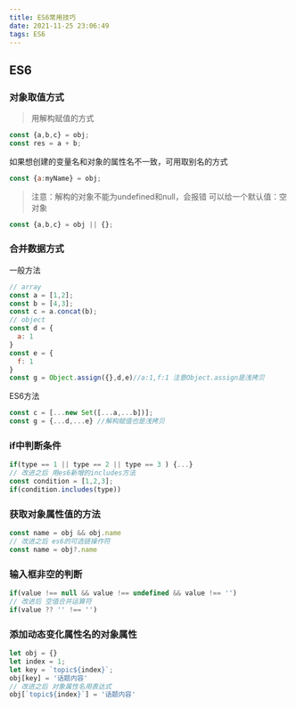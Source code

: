 ```yaml
---
title: ES6常用技巧
date: 2021-11-25 23:06:49
tags: ES6
---
```


## ES6
### 对象取值方式
> 用解构赋值的方式
```js
const {a,b,c} = obj;
const res = a + b; 
```
如果想创建的变量名和对象的属性名不一致，可用取别名的方式
```js
const {a:myName} = obj;
```
> 注意：解构的对象不能为undefined和null，会报错
可以给一个默认值：空对象
```js
const {a,b,c} = obj || {};
```

### 合并数据方式
一般方法
```js
// array
const a = [1,2];
const b = [4,3];
const c = a.concat(b);
// object
const d = {
  a: 1
}
const e = {
  f: 1
}
const g = Object.assign({},d,e)//a:1,f:1 注意Object.assign是浅拷贝
```
ES6方法
```js
const c = [...new Set([...a,...b])];
const g = {...d,...e} //解构赋值也是浅拷贝
```

### if中判断条件
```js
if(type == 1 || type == 2 || type == 3 ) {...}
// 改进之后 用es6新增的includes方法
const condition = [1,2,3];
if(condition.includes(type))
```

### 获取对象属性值的方法
```js
const name = obj && obj.name
// 改进之后 es6的可选链操作符
const name = obj?.name
```

### 输入框非空的判断
```js
if(value !== null && value !== undefined && value !== '')
// 改进后 空值合并运算符
if(value ?? '' !== '')
```

### 添加动态变化属性名的对象属性
```js
let obj = {}
let index = 1;
let key = `topic${index}`;
obj[key] = '话题内容'
// 改进之后 对象属性名用表达式
obj[`topic${index}`] = '话题内容'
```